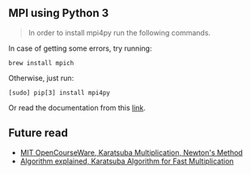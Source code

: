 
## MPI using Python 3
> In order to install mpi4py run the following commands.

In case of getting some errors, try running:
```
brew install mpich
```

Otherwise, just run:
```
[sudo] pip[3] install mpi4py 
```

Or read the documentation from this [link](https://mpi4py.readthedocs.io/en/stable/install.html#requirements).

## Future read

 - [MIT OpenCourseWare, Karatsuba Multiplication, Newton's Method](https://www.youtube.com/watch?v=JRgIXyEPnbA)
 - [Algorithm explained, Karatsuba Algorithm for Fast Multiplication](https://www.youtube.com/watch?v=IxSxi2P6Fmg)
